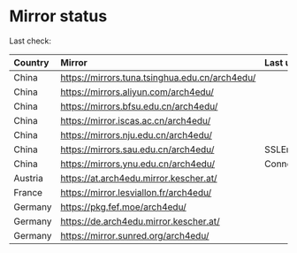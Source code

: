 <script src="./time.js"></script>
# Mirror status
Last check: <script type="text/javascript">localize(1686492922.9166842);</script>

|Country|Mirror|Last update|
|:------|:-----|:----------|
|China|https://mirrors.tuna.tsinghua.edu.cn/arch4edu/|<script type="text/javascript">localize(1686465001);</script>|
|China|https://mirrors.aliyun.com/arch4edu/|<script type="text/javascript">localize(1686378672);</script>|
|China|https://mirrors.bfsu.edu.cn/arch4edu/|<script type="text/javascript">localize(1686465001);</script>|
|China|https://mirror.iscas.ac.cn/arch4edu/|<script type="text/javascript">localize(1686465001);</script>|
|China|https://mirrors.nju.edu.cn/arch4edu/|<script type="text/javascript">localize(1686421816);</script>|
|China|https://mirrors.sau.edu.cn/arch4edu/|SSLError|
|China|https://mirrors.ynu.edu.cn/arch4edu/|ConnectTimeout|
|Austria|https://at.arch4edu.mirror.kescher.at/|<script type="text/javascript">localize(1686465001);</script>|
|France|https://mirror.lesviallon.fr/arch4edu/|<script type="text/javascript">localize(1686465001);</script>|
|Germany|https://pkg.fef.moe/arch4edu/|<script type="text/javascript">localize(1686465001);</script>|
|Germany|https://de.arch4edu.mirror.kescher.at/|<script type="text/javascript">localize(1686465001);</script>|
|Germany|https://mirror.sunred.org/arch4edu/|<script type="text/javascript">localize(1686465001);</script>|

<script src="./tablefilter/tablefilter.js"></script>
<script src="./table.js"></script>
